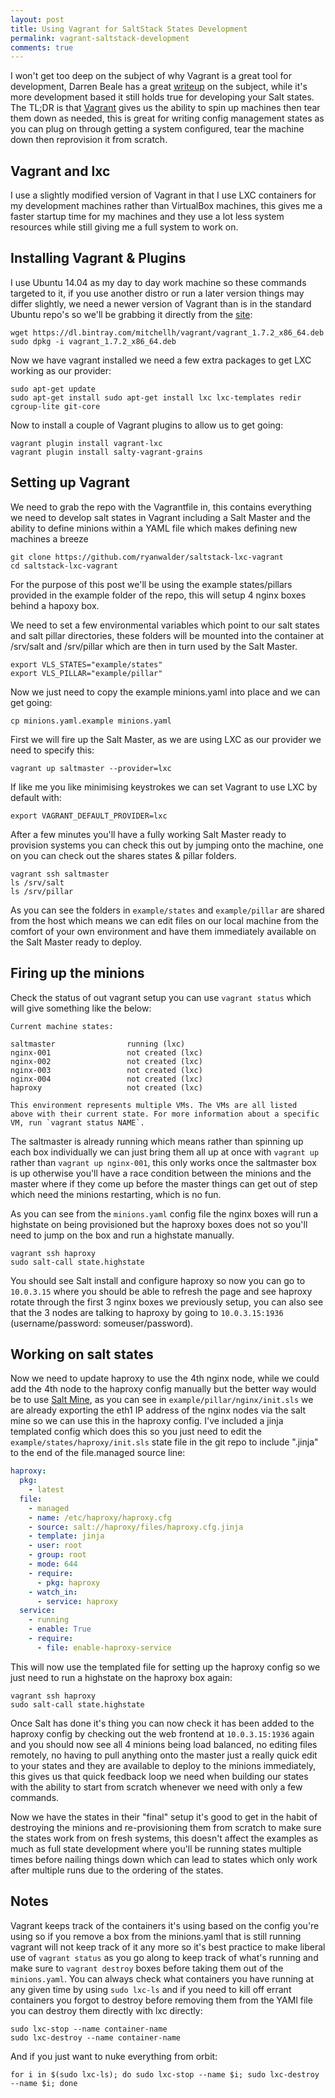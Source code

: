 ```yaml
---
layout: post
title: Using Vagrant for SaltStack States Development
permalink: vagrant-saltstack-development
comments: true
---
```


I won't get too deep on the subject of why Vagrant is a great tool for development, Darren Beale has a great [writeup](http://24ways.org/2014/what-is-vagrant-and-why-should-i-care/) on the subject, while it's more development based it still holds true for developing your Salt states. The TL;DR is that [Vagrant](https://www.vagrantup.com) gives us the ability to spin up machines then tear them down as needed, this is great for writing config management states as you can plug on through getting a system configured, tear the machine down then reprovision it from scratch.

## Vagrant and lxc

I use a slightly modified version of Vagrant in that I use LXC containers for my development machines rather than VirtualBox machines, this gives me a faster startup time for my machines and they use a lot less system resources while still giving me a full system to work on.

## Installing Vagrant & Plugins
I use Ubuntu 14.04 as my day to day work machine so these commands targeted to it, if you use another distro or run a later version things may differ slightly, we need a newer version of Vagrant than is in the standard Ubuntu repo's so we'll be grabbing it directly from the [site](https://www.vagrantup.com/downloads.html):

    wget https://dl.bintray.com/mitchellh/vagrant/vagrant_1.7.2_x86_64.deb
    sudo dpkg -i vagrant_1.7.2_x86_64.deb

Now we have vagrant installed we need a few extra packages to get LXC working as our provider:

    sudo apt-get update
    sudo apt-get install sudo apt-get install lxc lxc-templates redir cgroup-lite git-core

Now to install a couple of Vagrant plugins to allow us to get going:

    vagrant plugin install vagrant-lxc
    vagrant plugin install salty-vagrant-grains

## Setting up Vagrant
We need to grab the repo with the Vagrantfile in, this contains everything we need to develop salt states in Vagrant including a Salt Master and the ability to define minions within a YAML file which makes defining new machines a breeze

    git clone https://github.com/ryanwalder/saltstack-lxc-vagrant
    cd saltstack-lxc-vagrant

For the purpose of this post we'll be using the example states/pillars provided in the example folder of the repo, this will setup 4 nginx boxes behind a hapoxy box.

We need to set a few environmental variables which point to our salt states and salt pillar directories, these folders will be mounted into the container at /srv/salt and /srv/pillar which are then in turn used by the Salt Master.

    export VLS_STATES="example/states"
    export VLS_PILLAR="example/pillar"

Now we just need to copy the example minions.yaml into place and we can get going:

    cp minions.yaml.example minions.yaml

First we will fire up the Salt Master, as we are using LXC as our provider we need to specify this:

    vagrant up saltmaster --provider=lxc

If like me you like minimising keystrokes we can set Vagrant to use LXC by default with:

    export VAGRANT_DEFAULT_PROVIDER=lxc

After a few minutes you'll have a fully working Salt Master ready to provision systems you can check this out by jumping onto the machine, one on you can check out the shares states & pillar folders.

    vagrant ssh saltmaster
    ls /srv/salt
    ls /srv/pillar

As you can see the folders in `example/states` and `example/pillar` are shared from the host which means we can edit files on our local machine from the comfort of your own environment and have them immediately available on the Salt Master ready to deploy.

## Firing up the minions

Check the status of out vagrant setup you can use `vagrant status` which will give something like the below:

    Current machine states:

    saltmaster                running (lxc)
    nginx-001                 not created (lxc)
    nginx-002                 not created (lxc)
    nginx-003                 not created (lxc)
    nginx-004                 not created (lxc)
    haproxy                   not created (lxc)

    This environment represents multiple VMs. The VMs are all listed
    above with their current state. For more information about a specific
    VM, run `vagrant status NAME`.

The saltmaster is already running which means rather than spinning up each box individually we can just bring them all up at once with `vagrant up` rather than `vagrant up nginx-001`, this only works once the saltmaster box is up otherwise you'll have a race condition between the minions and the master where if they come up before the master things can get out of step which need the minions restarting, which is no fun.

As you can see from the `minions.yaml` config file the nginx boxes will run a highstate on being provisioned but the haproxy boxes does not so you'll need to jump on the box and run a highstate manually.

    vagrant ssh haproxy
    sudo salt-call state.highstate

You should see Salt install and configure haproxy so now you can go to `10.0.3.15` where you should be able to refresh the page and see haproxy rotate through the first 3 nginx boxes we previously setup, you can also see that the 3 nodes are talking to haproxy by going to `10.0.3.15:1936` (username/password: someuser/password).

## Working on salt states

Now we need to update haproxy to use the 4th nginx node, while we could add the 4th node to the haproxy config manually but the better way would be to use [Salt Mine](http://docs.saltstack.com/en/latest/topics/mine/), as you can see in `example/pillar/nginx/init.sls` we are already exporting the eth1 IP address of the nginx nodes via the salt mine so we can use this in the haproxy config. I've included a jinja templated config which does this so you just need to edit the `example/states/haproxy/init.sls` state file in the git repo to include ".jinja" to the end of the file.managed source line:

``` yaml
haproxy:
  pkg:
    - latest
  file:
    - managed
    - name: /etc/haproxy/haproxy.cfg
    - source: salt://haproxy/files/haproxy.cfg.jinja
    - template: jinja
    - user: root
    - group: root
    - mode: 644
    - require:
      - pkg: haproxy
    - watch_in:
      - service: haproxy
  service:
    - running
    - enable: True
    - require:
      - file: enable-haproxy-service
```

This will now use the templated file for setting up the haproxy config so we just need to run a highstate on the haproxy box again:

    vagrant ssh haproxy
    sudo salt-call state.highstate

Once Salt has done it's thing you can now check it has been added to the haproxy config by checking out the web frontend at `10.0.3.15:1936` again and you should now see all 4 minions being load balanced, no editing files remotely, no having to pull anything onto the master just a really quick edit to your states and they are available to deploy to the minions immediately, this gives us that quick feedback loop we need when building our states with the ability to start from scratch whenever we need with only a few commands.

Now we have the states in their "final" setup it's good to get in the habit of destroying the minions and re-provisioning them from scratch to make sure the states work from on fresh systems, this doesn't affect the examples as much as full state development where you'll be running states multiple times before nailing things down which can lead to states which only work after multiple runs due to the ordering of the states.

## Notes

Vagrant keeps track of the containers it's using based on the config you're using so if you remove a box from the minions.yaml that is still running vagrant will not keep track of it any more so it's best practice to make liberal use of `vagrant status` as you go along to keep track of what's running and make sure to `vagrant destroy` boxes before taking them out of the `minions.yaml`. You can always check what containers you have running at any given time by using `sudo lxc-ls` and if you need to kill off errant containers you forgot to destroy before removing them from the YAMl file you can destroy them directly with lxc directly:

    sudo lxc-stop --name container-name
    sudo lxc-destroy --name container-name

And if you just want to nuke everything from orbit:

    for i in $(sudo lxc-ls); do sudo lxc-stop --name $i; sudo lxc-destroy --name $i; done
